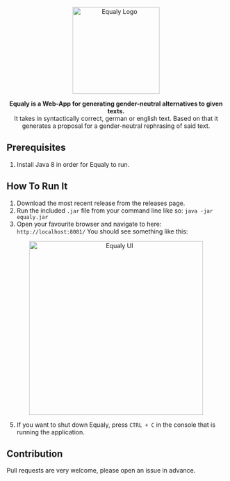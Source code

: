 <p align="center">
<img src="https://user-images.githubusercontent.com/29037335/152511521-96842fd9-d5bd-4c3d-b1ca-07acf8205d89.png" alt="Equaly Logo" height="200">
</p>

<p align="center">
<b>Equaly is a Web-App for generating gender-neutral alternatives to given texts. </b><br>
It takes in syntactically correct, german or english text. Based on that it generates a proposal for a gender-neutral rephrasing of said text.
</p>

## Prerequisites

1. Install Java 8 in order for Equaly to run.


## How To Run It

1. Download the most recent release from the releases page.
2. Run the included `.jar` file from your command line like so: `java -jar equaly.jar`
3. Open your favourite browser and navigate to here: `http://localhost:8081/`
    You should see something like this:

<p align="center">
<img src="https://user-images.githubusercontent.com/29037335/158882202-3e6e98f6-fd9f-4c50-ae38-82ef30af911b.png" alt="Equaly UI" height="400">
</p>

5. If you want to shut down Equaly, press `CTRL + C` in the console that is running the application.

## Contribution
Pull requests are very welcome, please open an issue in advance.
